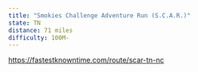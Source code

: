 ```yaml
---
title: "Smokies Challenge Adventure Run (S.C.A.R.)"
state: TN
distance: 71 miles
difficulty: 100M-
---
```


https://fastestknowntime.com/route/scar-tn-nc

